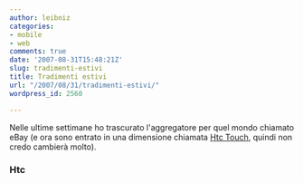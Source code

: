 ```yaml
---
author: leibniz
categories:
- mobile
- web
comments: true
date: '2007-08-31T15:48:21Z'
slug: tradimenti-estivi
title: Tradimenti estivi
url: "/2007/08/31/tradimenti-estivi/"
wordpress_id: 2560

---
```

Nelle ultime settimane ho trascurato l'aggregatore per quel mondo chiamato eBay (e ora sono entrato in una dimensione chiamata [Htc Touch](https://www.htctouch.com/), quindi non credo cambierà molto).

### Htc
